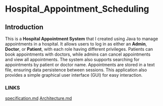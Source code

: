 # Hospital_Appointment_Scheduling

## Introduction

This is a **Hospital Appointment System** that I created using Java to manage appointments in a hospital. It allows users to log in as either an **Admin**, **Doctor**, or **Patient**, with each role having different privileges. Patients can book appointments with doctors, while admins can cancel appointments and view all appointments. The system also supports searching for appointments by patient or doctor name. Appointments are stored in a text file, ensuring data persistence between sessions. This application also provides a simple graphical user interface (GUI) for easy interaction.

### LINKS
[specification.md](https://github.com/mbalitoh56/Hospital_Appointment_Scheduling/blob/11dbfdc2dec8cdf55949b9a2ef5d32e8a510d349/Specification.md)
[Architecture.md](https://github.com/mbalitoh56/Hospital_Appointment_Scheduling/blob/328a73f3c33ffb40df3c40c087c431a3faf5369f/Architecture.md)

